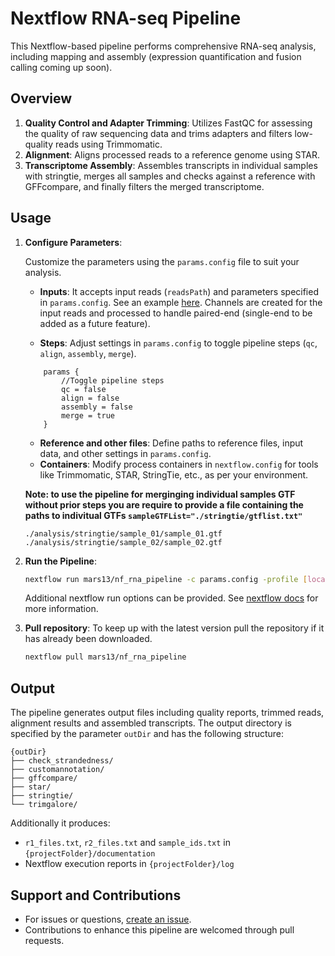 # Nextflow RNA-seq Pipeline

This Nextflow-based pipeline performs comprehensive RNA-seq analysis, including mapping and assembly (expression quantification and fusion calling coming up soon). 

## Overview

1. **Quality Control and Adapter Trimming**: Utilizes FastQC for assessing the quality of raw sequencing data and trims adapters and filters low-quality reads using Trimmomatic.
3. **Alignment**: Aligns processed reads to a reference genome using STAR.
4. **Transcriptome Assembly**: Assembles transcripts in individual samples with stringtie, merges all samples and checks against a reference with GFFcompare, and finally filters the merged transcriptome.

## Usage

1. **Configure Parameters**:
    
    Customize the parameters using the `params.config` file to suit your analysis.

    - **Inputs**: It accepts input reads (`readsPath`) and parameters specified in `params.config`. See an example [here](https://github.com/mars13/nf_rna_pipeline/blob/main/test/documentation/params.config). Channels are created for the input reads and processed to handle paired-end (single-end to be added as a future feature).

    - **Steps**: Adjust settings in `params.config` to toggle pipeline steps (`qc`, `align`, `assembly`, `merge`).
    
    ```
        params {
            //Toggle pipeline steps
            qc = false
            align = false
            assembly = false
            merge = true
        }
    ```

    - **Reference and other files**: Define paths to reference files, input data, and other settings in `params.config`.
    - **Containers**: Modify process containers in `nextflow.config` for tools like Trimmomatic, STAR, StringTie, etc., as per your environment.

    **Note: to use the pipeline for merginging individual samples GTF without prior steps you are require to provide a file containing the paths to indivitual GTFs `sampleGTFList="./stringtie/gtflist.txt"`**

    ```
    ./analysis/stringtie/sample_01/sample_01.gtf
    ./analysis/stringtie/sample_02/sample_02.gtf
    ```

2. **Run the Pipeline**:

    ```bash
    nextflow run mars13/nf_rna_pipeline -c params.config -profile [local/slurm]
    ```

    Additional nextflow run options can be provided. See [nextflow docs](https://www.nextflow.io/docs/latest/cli.html#run) for more information.


3. **Pull repository**:
    To keep up with the latest version pull the repository if it has already been downloaded.

    ```bash
    nextflow pull mars13/nf_rna_pipeline
    ```

## Output

The pipeline generates output files including quality reports, trimmed reads, alignment results and assembled transcripts. The output directory is specified by the parameter `outDir` and has the following structure:

```
{outDir}
├── check_strandedness/
├── customannotation/
├── gffcompare/
├── star/
├── stringtie/
└── trimgalore/
```

Additionally it produces:

- `r1_files.txt`, `r2_files.txt` and `sample_ids.txt` in `{projectFolder}/documentation`
- Nextflow execution reports in `{projectFolder}/log`

## Support and Contributions

- For issues or questions, [create an issue](https://github.com/mars13/nf_rna_pipeline/issues).
- Contributions to enhance this pipeline are welcomed through pull requests.
